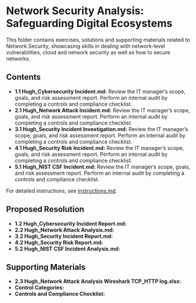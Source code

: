 # Network Security Analysis: Safeguarding Digital Ecosystems

This folder contains exercises, solutions and supporting materials related to Network Security, showcasing skills in dealing with network-level vulnerabilities, cloud and network security as well as how to secure networks.

## Contents
- **1.1 Hugh_Cybersecurity Incident.md:** Review the IT manager’s scope, goals, and risk assessment report. Perform an internal audit by completing a controls and compliance checklist.
- **2.1 Hugh_Network Attack Incident.md:** Review the IT manager’s scope, goals, and risk assessment report. Perform an internal audit by completing a controls and compliance checklist.
- **3.1 Hugh_Security Incident Investigation.md:** Review the IT manager’s scope, goals, and risk assessment report. Perform an internal audit by completing a controls and compliance checklist.
- **4.1 Hugh_Security Risk Incident.md:** Review the IT manager’s scope, goals, and risk assessment report. Perform an internal audit by completing a controls and compliance checklist.
- **5.1 Hugh_NIST CSF Incident.md:** Review the IT manager’s scope, goals, and risk assessment report. Perform an internal audit by completing a controls and compliance checklist.

For detailed instructions, see [Instructions.md](Instructions.md).

## Proposed Resolution
- **1.2 Hugh_Cybersecurity Incident Report.md:** []()
- **2.2 Hugh_Network Attack Analysis.md:** []()
- **3.2 Hugh_Security Incident Report.md:** []()
- **4.2 Hugh_Security Risk Report.md:** []()
- **5.2 Hugh_NIST CSF Incident Analysis.md:** []()

## Supporting Materials
- **2.3 Hugh_Network Attack Analysis Wireshark TCP_HTTP log.xlsx:** []()
- **Control Categories:** []()
- **Controls and Compliance Checklist:** []()
